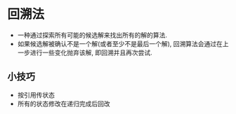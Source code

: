 # 回溯法
- 一种通过探索所有可能的候选解来找出所有的解的算法.
- 如果候选解被确认不是一个解(或者至少不是最后一个解), 回溯算法会通过在上一步进行一些变化抛弃该解, 即回溯并且再次尝试.
## 小技巧
- 按引用传状态
- 所有的状态修改在递归完成后回改